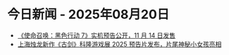 # 今日新闻 - 2025年08月20日
- [《使命召唤：黑色行动 7》实机预告公开，11 月 14 日发售](https://www.ithome.com/0/876/590.htm)
- [上海烛龙新作《古剑》科隆游戏展 2025 预告片发布，片尾神秘小女孩亮相](https://www.ithome.com/0/876/589.htm)
